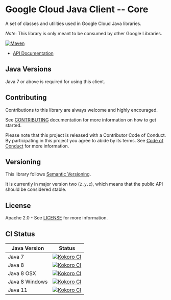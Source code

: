 # Google Cloud Java Client -- Core

A set of classes and utilities used in Google Cloud Java libraries.

*Note*: This library is only meant to be consumed by other Google Libraries.

[![Maven](https://img.shields.io/maven-central/v/com.google.cloud/google-cloud-core.svg)](https://img.shields.io/maven-central/v/com.google.cloud/google-cloud-core.svg)

- [API Documentation][api-docs]

## Java Versions

Java 7 or above is required for using this client.

## Contributing

Contributions to this library are always welcome and highly encouraged.

See [CONTRIBUTING][contributing] documentation for more information on how to get started.

Please note that this project is released with a Contributor Code of Conduct. By participating in
this project you agree to abide by its terms. See [Code of Conduct][code-of-conduct] for more
information.

## Versioning

This library follows [Semantic Versioning][semver].

It is currently in major version two (``2.y.z``), which means that the public API should be
considered stable.

## License

Apache 2.0 - See [LICENSE][license] for more information.

## CI Status

Java Version | Status
------------ | ------
Java 7 | [![Kokoro CI](https://storage.googleapis.com/cloud-devrel-public/java/badges/java-core/java7.svg)](https://storage.googleapis.com/cloud-devrel-public/java/badges/java-core/java7.html)
Java 8 | [![Kokoro CI](https://storage.googleapis.com/cloud-devrel-public/java/badges/java-core/java8.svg)](https://storage.googleapis.com/cloud-devrel-public/java/badges/java-core/java8.html)
Java 8 OSX | [![Kokoro CI](https://storage.googleapis.com/cloud-devrel-public/java/badges/java-core/java8-osx.svg)](https://storage.googleapis.com/cloud-devrel-public/java/badges/java-core/java8-osx.html)
Java 8 Windows | [![Kokoro CI](https://storage.googleapis.com/cloud-devrel-public/java/badges/java-core/java8-win.svg)](https://storage.googleapis.com/cloud-devrel-public/java/badges/java-core/java8-win.html)
Java 11 | [![Kokoro CI](https://storage.googleapis.com/cloud-devrel-public/java/badges/java-core/java11.svg)](https://storage.googleapis.com/cloud-devrel-public/java/badges/java-core/java11.html)


[contributing]: https://github.com/googleapis/java-core/blob/main/CONTRIBUTING.md
[code-of-conduct]: https://github.com/googleapis/java-core/blob/main/CODE_OF_CONDUCT.md
[license]: https://github.com/googleapis/java-core/blob/main/LICENSE
[semver]: http://semver.org/
[cloud-platform]: https://cloud.google.com/
[api-docs]: https://googleapis.dev/java/google-cloud-core/latest
